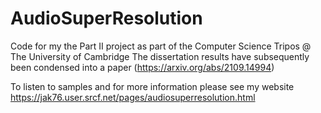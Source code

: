 # AudioSuperResolution
Code for my the Part II project as part of the Computer Science Tripos @ The University of Cambridge The dissertation results have subsequently been condensed into a paper (https://arxiv.org/abs/2109.14994)

To listen to samples and for more information please see my website https://jak76.user.srcf.net/pages/audiosuperresolution.html
